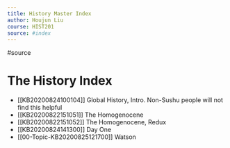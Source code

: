 ```yaml
---
title: History Master Index
author: Houjun Liu
course: HIST201
source: #index
---
```


#source

# The History Index

* [[KB20200824100104]] Global History, Intro. Non-Sushu people will not find this helpful
* [[KB20200822151051]] The Homogenocene
* [[KB20200822151052]] The Homogenocene, Redux 
* [[KB20200824141300]] Day One
* [[00-Topic-KB20200825121700]] Watson 